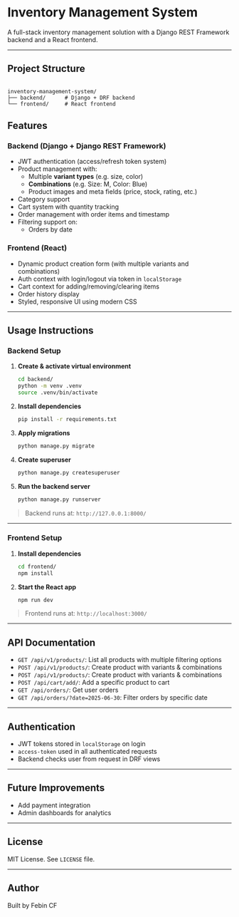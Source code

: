 # Inventory Management System

A full-stack inventory management solution with a Django REST Framework backend and a React frontend.

---

## Project Structure

```

inventory-management-system/
├── backend/      # Django + DRF backend
└── frontend/     # React frontend
```

## Features

### Backend (Django + Django REST Framework)
- JWT authentication (access/refresh token system)
- Product management with:
  - Multiple **variant types** (e.g. size, color)
  - **Combinations** (e.g. Size: M, Color: Blue)
  - Product images and meta fields (price, stock, rating, etc.)
- Category support
- Cart system with quantity tracking
- Order management with order items and timestamp
- Filtering support on:
  - Orders by date

### Frontend (React)
- Dynamic product creation form (with multiple variants and combinations)
- Auth context with login/logout via token in `localStorage`
- Cart context for adding/removing/clearing items
- Order history display
- Styled, responsive UI using modern CSS

---

## Usage Instructions

### Backend Setup

1. **Create & activate virtual environment**
   ```bash
   cd backend/
   python -m venv .venv
   source .venv/bin/activate 
   ```

2. **Install dependencies**

   ```bash
   pip install -r requirements.txt
   ```

3. **Apply migrations**

   ```bash
   python manage.py migrate
   ```

4. **Create superuser**

   ```bash
   python manage.py createsuperuser
   ```

5. **Run the backend server**

   ```bash
   python manage.py runserver
   ```

> Backend runs at: `http://127.0.0.1:8000/`

---

### Frontend Setup

1. **Install dependencies**

   ```bash
   cd frontend/
   npm install
   ```

2. **Start the React app**

   ```bash
   npm run dev
   ```

> Frontend runs at: `http://localhost:3000/`

---

## API Documentation

* `GET /api/v1/products/`: List all products with multiple filtering options
* `POST /api/v1/products/`: Create product with variants & combinations
* `POST /api/v1/products/`: Create product with variants & combinations
* `POST /api/cart/add/`: Add a specific product to cart
* `GET /api/orders/`: Get user orders
* `GET /api/orders/?date=2025-06-30`: Filter orders by specific date

---


## Authentication

* JWT tokens stored in `localStorage` on login
* `access-token` used in all authenticated requests
* Backend checks user from request in DRF views

---

## Future Improvements

* Add payment integration
* Admin dashboards for analytics

---

## License

MIT License. See `LICENSE` file.

---

## Author

Built by Febin CF 

